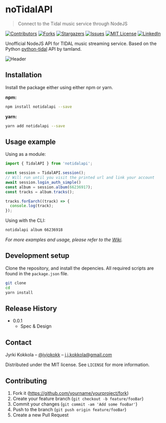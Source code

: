 # noTidalAPI

> Connect to the Tidal music service through NodeJS

[![Contributors][contributors-shield]][contributors-url]
[![Forks][forks-shield]][forks-url]
[![Stargazers][stars-shield]][stars-url]
[![Issues][issues-shield]][issues-url]
[![MIT License][license-shield]][license-url]
[![LinkedIn][linkedin-shield]][linkedin-url]

Unofficial NodeJS API for TIDAL music streaming service. Based on the Python [python-tidal][pytidal] API by tamland.

![Header](header.png)

## Installation

Install the package either using either npm or yarn.

**npm:**

```sh
npm install notidalapi --save
```

**yarn:**

```sh
yarn add notidalapi --save
```

## Usage example

Using as a module:

```javascript
import { TidalAPI } from 'notidalapi';

const session = TidalAPI.session();
// Will run until you visit the printed url and link your account
await session.login_auth_simple()
const album = session.album(66236917);
const tracks = album.tracks();

tracks.forEarch((track) => {
  console.log(track);
});

```

Using with the CLI:

```sh
notidalapi album 66236918
```

_For more examples and usage, please refer to the [Wiki][wiki]._

## Development setup

Clone the repository, and install the depencies. All required scripts are found in the `package.json` file.

```sh
git clone
cd
yarn install
```

## Release History

* 0.0.1
  - Spec & Design

## Contact

Jyrki Kokkola – [@jyjokokk](https://twitter.com/jyjokokk/) – j.j.kokkola@gmail.com

Distributed under the MIT license. See ``LICENSE`` for more information.

## Contributing

1. Fork it (<https://github.com/yourname/yourproject/fork>)
2. Create your feature branch (`git checkout -b feature/fooBar`)
3. Commit your changes (`git commit -am 'Add some fooBar'`)
4. Push to the branch (`git push origin feature/fooBar`)
5. Create a new Pull Request


<!-- MARKDOWN LINKS & IMAGES -->
<!-- https://www.markdownguide.org/basic-syntax/#reference-style-links -->
[contributors-shield]: https://img.shields.io/github/contributors/jyrki-dev/noTidalAPI.svg?style=for-the-badge
[contributors-url]: https://github.com/jyrki-dev/noTidalAPI/graphs/contributors
[forks-shield]: https://img.shields.io/github/forks/jyrki-dev/noTidalAPI.svg?style=for-the-badge
[forks-url]: https://github.com/jyrki-dev/noTidalAPI/network/members
[stars-shield]: https://img.shields.io/github/stars/jyrki-dev/noTidalAPI.svg?style=for-the-badge
[stars-url]: https://github.com/jyrki-dev/noTidalAPI/stargazers
[issues-shield]: https://img.shields.io/github/issues/jyrki-dev/noTidalAPI.svg?style=for-the-badge
[issues-url]: https://github.com/jyrki-dev/noTidalAPI/issues
[license-shield]: https://img.shields.io/github/license/jyrki-dev/noTidalAPI.svg?style=for-the-badge
[license-url]: https://github.com/jyrki-dev/noTidalAPI/blob/master/LICENSE
[linkedin-shield]: https://img.shields.io/badge/-LinkedIn-black.svg?style=for-the-badge&logo=linkedin&colorB=555
[linkedin-url]: https://www.linkedin.com/in/jyrki-kokkola-1773ba178/
[wiki]: https://github.com/jyrki-dev/noTidalAPI/wiki
[pytidal]: https://github.com/tamland/python-tidal